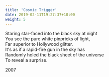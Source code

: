 ```yaml
---
title: 'Cosmic Trigger'
date: 2019-02-11T19:27:37+10:00
weight: 5
---
```


Staring star-faced into the black sky at night  
You see the pure white pinpricks of light,  
Far superior to Hollywood glitter.  
It's as if a rapid-fire gun in the sky has  
Randomly holed the black sheet of the universe  
To reveal a surprise.

2007
